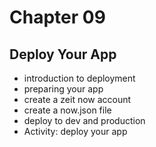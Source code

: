 # Chapter 09
## Deploy Your App
- introduction to deployment
- preparing your app
- create a zeit now account
- create a now.json file
- deploy to dev and production
- Activity: deploy your app
